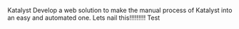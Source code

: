 Katalyst
Develop a web solution to make the manual process of Katalyst into an easy and automated one.
Lets nail this!!!!!!!!!
Test
